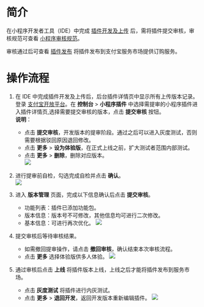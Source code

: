 
# 简介
在小程序开发者工具（IDE）中完成 [插件开发及上传](https://opendocs.alipay.com/mini/plugin/plugin-development) 后，需将插件提交审核，审核规范可查看 [小程序审核规范](https://opendocs.alipay.com/b/03al2i)。

审核通过后可查看 [插件发布](https://opendocs.alipay.com/mini/030s8b) 将插件发布到支付宝服务市场提供订购服务。

# 操作流程

1. 在 IDE 中完成插件开发及上传后，后台插件详情页中显示所有上传版本记录。登录 [支付宝开放平台](https://open.alipay.com/develop/manage)。在 **控制台** > **小程序插件** 中选择需提审的小程序插件进入插件详情页,选择需要提交审核的版本，点击 **提交审核** 按钮。<br />
**说明**：
   - 点击 **提交审核**，开发版本的提审阶段。通过之后可以进入灰度测试，否则需要根据驳回原因退回修改。
   - 点击 **更多** > **设为体验版**，在正式上线之前，扩大测试者范围内部测试。
   - 点击 **更多** > **删除**，删除对应版本。  
   ![](https://cdn.nlark.com/yuque/0/2022/png/179989/1661419257158-831d2d12-3712-4ef5-a442-bc7ab2586bd4.png)
2. 进行提审前自检，勾选完成自检并点击 **确认**。 
<br />![](https://cdn.nlark.com/yuque/0/2022/png/179989/1661419320398-23963692-ec2e-4834-ba29-c544c68e3501.png) <br />

3. 进入 **版本管理** 页面，完成以下信息确认后点击 **提交审核**。
   - 功能列表：插件已添加功能包。
   - 版本信息：版本号不可修改，其他信息均可进行二次修改。
   - 基本信息：可进行再次优化。 
   ![](https://cdn.nlark.com/yuque/0/2022/png/179989/1661419795552-fa5868d7-e88f-40ec-a86f-c1178665974a.png) 
4. 提交审核后等待审核结果。
   - 如需撤回提审操作，请点击 **撤回审核**，确认结束本次审核流程。
   - 点击 **更多** 选择体验版供多人体验。 
   ![](https://cdn.nlark.com/yuque/0/2022/png/179989/1661419895585-98532a5a-b867-446e-948e-ecc9c628bfce.png)
5. 通过审核后点击 **上线** 将插件版本上线，上线之后才能将插件发布到服务市场。
   - 点击 **灰度测试** 将插件进行内灰测试。
   - 点击 **更多** > **退回开发**，返回开发版本重新编辑插件。
   ![](https://cdn.nlark.com/yuque/0/2022/png/179989/1661419999210-b7c78582-9194-4b77-bbe1-12647e505661.png) 

